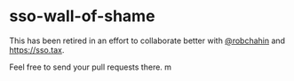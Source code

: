 # sso-wall-of-shame

This has been retired in an effort to collaborate better with [@robchahin](https://github.com/robchahin) and https://sso.tax. 

Feel free to send your pull requests there.
m
